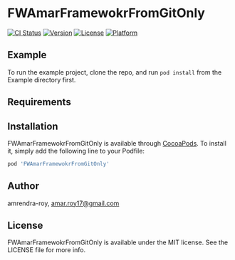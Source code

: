 # FWAmarFramewokrFromGitOnly

[![CI Status](https://img.shields.io/travis/amrendra-roy/FWAmarFramewokrFromGitOnly.svg?style=flat)](https://travis-ci.org/amrendra-roy/FWAmarFramewokrFromGitOnly)
[![Version](https://img.shields.io/cocoapods/v/FWAmarFramewokrFromGitOnly.svg?style=flat)](https://cocoapods.org/pods/FWAmarFramewokrFromGitOnly)
[![License](https://img.shields.io/cocoapods/l/FWAmarFramewokrFromGitOnly.svg?style=flat)](https://cocoapods.org/pods/FWAmarFramewokrFromGitOnly)
[![Platform](https://img.shields.io/cocoapods/p/FWAmarFramewokrFromGitOnly.svg?style=flat)](https://cocoapods.org/pods/FWAmarFramewokrFromGitOnly)

## Example

To run the example project, clone the repo, and run `pod install` from the Example directory first.

## Requirements

## Installation

FWAmarFramewokrFromGitOnly is available through [CocoaPods](https://cocoapods.org). To install
it, simply add the following line to your Podfile:

```ruby
pod 'FWAmarFramewokrFromGitOnly'
```

## Author

amrendra-roy, amar.roy17@gmail.com

## License

FWAmarFramewokrFromGitOnly is available under the MIT license. See the LICENSE file for more info.
